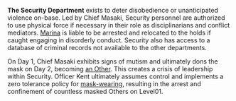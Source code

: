 
**The Security Department** exists to deter disobedience or unanticipated violence on-base. Led by Chief Masaki, Security personnel are authorized to use physical force if necessary in their role as disciplinarians and conflict mediators. [Marina](Marina.md) is liable to be arrested and relocated to the holds if caught engaging in disorderly conduct. Security also has access to a database of criminal records not available to the other departments.

On Day 1, Chief Masaki exhibits signs of mutism and ultimately dons the mask on Day 2, becoming [an Other](LogosPathogenesis.md). This creates a crisis of leadership within Security. Officer Kent ultimately assumes control and implements a zero tolerance policy for [mask-wearing](Domino.md), resulting in the arrest and confinement of countless masked Others on Level01.

